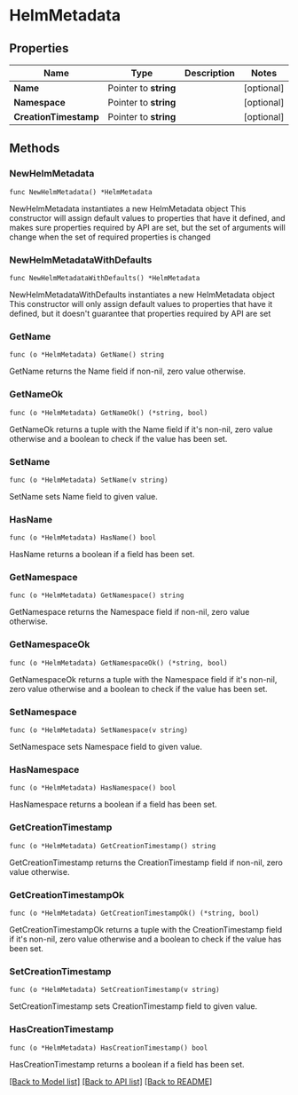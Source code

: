 # HelmMetadata

## Properties

Name | Type | Description | Notes
------------ | ------------- | ------------- | -------------
**Name** | Pointer to **string** |  | [optional] 
**Namespace** | Pointer to **string** |  | [optional] 
**CreationTimestamp** | Pointer to **string** |  | [optional] 

## Methods

### NewHelmMetadata

`func NewHelmMetadata() *HelmMetadata`

NewHelmMetadata instantiates a new HelmMetadata object
This constructor will assign default values to properties that have it defined,
and makes sure properties required by API are set, but the set of arguments
will change when the set of required properties is changed

### NewHelmMetadataWithDefaults

`func NewHelmMetadataWithDefaults() *HelmMetadata`

NewHelmMetadataWithDefaults instantiates a new HelmMetadata object
This constructor will only assign default values to properties that have it defined,
but it doesn't guarantee that properties required by API are set

### GetName

`func (o *HelmMetadata) GetName() string`

GetName returns the Name field if non-nil, zero value otherwise.

### GetNameOk

`func (o *HelmMetadata) GetNameOk() (*string, bool)`

GetNameOk returns a tuple with the Name field if it's non-nil, zero value otherwise
and a boolean to check if the value has been set.

### SetName

`func (o *HelmMetadata) SetName(v string)`

SetName sets Name field to given value.

### HasName

`func (o *HelmMetadata) HasName() bool`

HasName returns a boolean if a field has been set.

### GetNamespace

`func (o *HelmMetadata) GetNamespace() string`

GetNamespace returns the Namespace field if non-nil, zero value otherwise.

### GetNamespaceOk

`func (o *HelmMetadata) GetNamespaceOk() (*string, bool)`

GetNamespaceOk returns a tuple with the Namespace field if it's non-nil, zero value otherwise
and a boolean to check if the value has been set.

### SetNamespace

`func (o *HelmMetadata) SetNamespace(v string)`

SetNamespace sets Namespace field to given value.

### HasNamespace

`func (o *HelmMetadata) HasNamespace() bool`

HasNamespace returns a boolean if a field has been set.

### GetCreationTimestamp

`func (o *HelmMetadata) GetCreationTimestamp() string`

GetCreationTimestamp returns the CreationTimestamp field if non-nil, zero value otherwise.

### GetCreationTimestampOk

`func (o *HelmMetadata) GetCreationTimestampOk() (*string, bool)`

GetCreationTimestampOk returns a tuple with the CreationTimestamp field if it's non-nil, zero value otherwise
and a boolean to check if the value has been set.

### SetCreationTimestamp

`func (o *HelmMetadata) SetCreationTimestamp(v string)`

SetCreationTimestamp sets CreationTimestamp field to given value.

### HasCreationTimestamp

`func (o *HelmMetadata) HasCreationTimestamp() bool`

HasCreationTimestamp returns a boolean if a field has been set.


[[Back to Model list]](../README.md#documentation-for-models) [[Back to API list]](../README.md#documentation-for-api-endpoints) [[Back to README]](../README.md)


